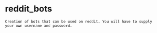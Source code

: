 # reddit_bots 

	Creation of bots that can be used on reddit. You will have to supply your own username and password.   

